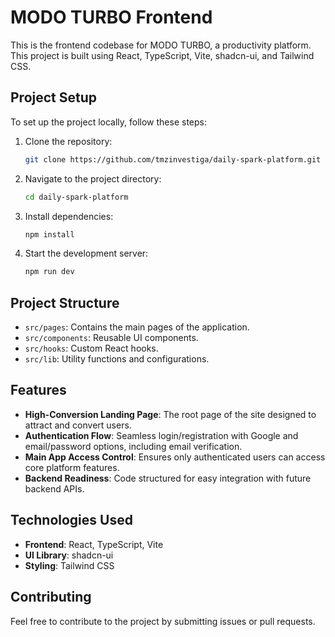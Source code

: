 # MODO TURBO Frontend

This is the frontend codebase for MODO TURBO, a productivity platform. This project is built using React, TypeScript, Vite, shadcn-ui, and Tailwind CSS.

## Project Setup

To set up the project locally, follow these steps:

1. Clone the repository:
   ```bash
   git clone https://github.com/tmzinvestiga/daily-spark-platform.git
   ```
2. Navigate to the project directory:
   ```bash
   cd daily-spark-platform
   ```
3. Install dependencies:
   ```bash
   npm install
   ```
4. Start the development server:
   ```bash
   npm run dev
   ```

## Project Structure

- `src/pages`: Contains the main pages of the application.
- `src/components`: Reusable UI components.
- `src/hooks`: Custom React hooks.
- `src/lib`: Utility functions and configurations.

## Features

- **High-Conversion Landing Page**: The root page of the site designed to attract and convert users.
- **Authentication Flow**: Seamless login/registration with Google and email/password options, including email verification.
- **Main App Access Control**: Ensures only authenticated users can access core platform features.
- **Backend Readiness**: Code structured for easy integration with future backend APIs.

## Technologies Used

- **Frontend**: React, TypeScript, Vite
- **UI Library**: shadcn-ui
- **Styling**: Tailwind CSS

## Contributing

Feel free to contribute to the project by submitting issues or pull requests.


